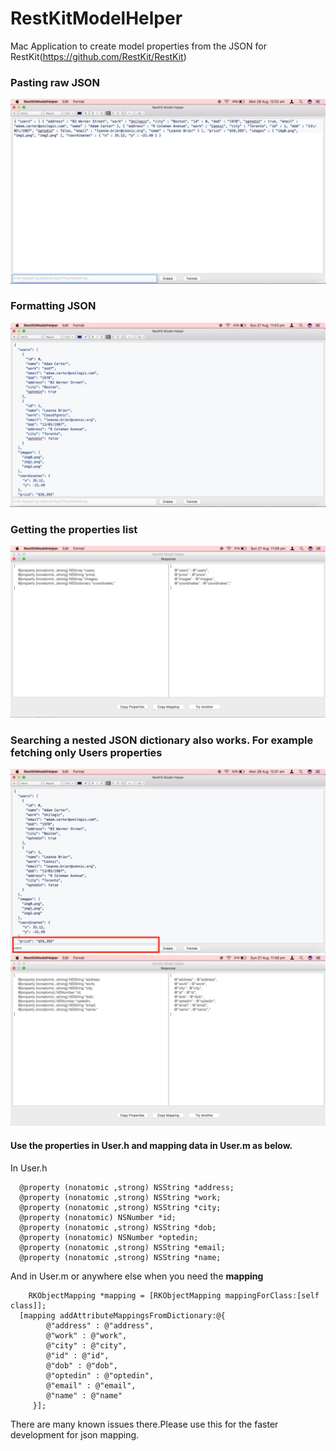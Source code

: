 # RestKitModelHelper
Mac Application to create model properties from the JSON for RestKit(https://github.com/RestKit/RestKit)

### Pasting raw JSON

![](https://github.com/mohshin-shah/RestKitModelHelper/blob/master/unformatted.png)

### Formatting JSON

![](https://github.com/mohshin-shah/RestKitModelHelper/blob/master/json.png)

### Getting the properties list
![](https://github.com/mohshin-shah/RestKitModelHelper/blob/master/allprop.png)

### Searching a nested JSON dictionary also works. For example fetching only Users properties
![](https://github.com/mohshin-shah/RestKitModelHelper/blob/master/keypath.png)
![](https://github.com/mohshin-shah/RestKitModelHelper/blob/master/userproperties.png)



#### Use the properties in User.h and mapping data in User.m as below.

In User.h
```
  @property (nonatomic ,strong) NSString *address;
  @property (nonatomic ,strong) NSString *work;
  @property (nonatomic ,strong) NSString *city;
  @property (nonatomic) NSNumber *id;
  @property (nonatomic ,strong) NSString *dob;
  @property (nonatomic) NSNumber *optedin;
  @property (nonatomic ,strong) NSString *email;
  @property (nonatomic ,strong) NSString *name;
```

And in User.m or anywhere else when you need the **mapping**


```
	RKObjectMapping *mapping = [RKObjectMapping mappingForClass:[self class]];
  [mapping addAttributeMappingsFromDictionary:@{
        @"address" : @"address",
        @"work" : @"work",
        @"city" : @"city",
        @"id" : @"id",
        @"dob" : @"dob",
        @"optedin" : @"optedin",
        @"email" : @"email",
        @"name" : @"name"
	 }];
```



There are many known issues there.Please use this for the faster development for json mapping.

